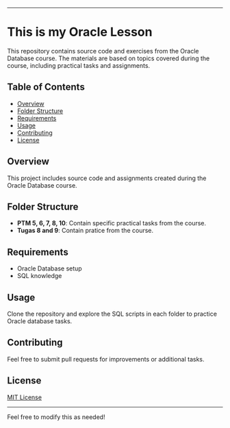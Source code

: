 
---

# This is my Oracle Lesson

This repository contains source code and exercises from the Oracle Database course. The materials are based on topics covered during the course, including practical tasks and assignments.

## Table of Contents
- [Overview](#overview)
- [Folder Structure](#folder-structure)
- [Requirements](#requirements)
- [Usage](#usage)
- [Contributing](#contributing)
- [License](#license)

## Overview
This project includes source code and assignments created during the Oracle Database course.

## Folder Structure
- **PTM 5, 6, 7, 8, 10**: Contain specific practical tasks from the course.
- **Tugas 8 and 9**: Contain pratice from the course.

## Requirements
- Oracle Database setup
- SQL knowledge

## Usage
Clone the repository and explore the SQL scripts in each folder to practice Oracle database tasks.

## Contributing
Feel free to submit pull requests for improvements or additional tasks.

## License
[MIT License](LICENSE)

--- 

Feel free to modify this as needed!

